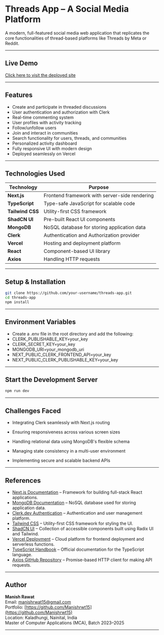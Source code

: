 # Threads App – A Social Media Platform

A modern, full-featured social media web application that replicates the core functionalities of thread-based platforms like Threads by Meta or Reddit.

---

## Live Demo

[Click here to visit the deployed site](https://threads-app-six-mauve.vercel.app/)  


---

## Features

- Create and participate in threaded discussions
- User authentication and authorization with Clerk
- Real-time commenting system
- User profiles with activity tracking
- Follow/unfollow users
- Join and interact in communities
- Search functionality for users, threads, and communities
- Personalized activity dashboard
- Fully responsive UI with modern design
- Deployed seamlessly on Vercel

---

## Technologies Used

| Technology     | Purpose                                         |
|----------------|-------------------------------------------------|
| **Next.js**    | Frontend framework with server-side rendering   |
| **TypeScript** | Type-safe JavaScript for scalable code          |
| **Tailwind CSS** | Utility-first CSS framework                  |
| **ShadCN UI**  | Pre-built React UI components                   |
| **MongoDB**    | NoSQL database for storing application data     |
| **Clerk**      | Authentication and Authorization provider       |
| **Vercel**     | Hosting and deployment platform                 |
| **React**      | Component-based UI library                      |
| **Axios**      | Handling HTTP requests                          |

---

## Setup & Installation

```bash
git clone https://github.com/your-username/threads-app.git
cd threads-app
npm install
```
---

## Environment Variables

- Create a .env file in the root directory and add the following:
- CLERK_PUBLISHABLE_KEY=your_key
- CLERK_SECRET_KEY=your_key
- MONGODB_URI=your_mongodb_uri
- NEXT_PUBLIC_CLERK_FRONTEND_API=your_key
- NEXT_PUBLIC_CLERK_PUBLISHABLE_KEY=your_key

---

## Start the Development Server

``` bash
npm run dev
```

---

## Challenges Faced

- Integrating Clerk seamlessly with Next.js routing

- Ensuring responsiveness across various screen sizes

- Handling relational data using MongoDB's flexible schema

- Managing state consistency in a multi-user environment

- Implementing secure and scalable backend APIs

---

## References

- [Next.js Documentation](https://nextjs.org/docs) – Framework for building full-stack React applications.
- [MongoDB Documentation](https://www.mongodb.com/docs/) – NoSQL database used for storing application data.
- [Clerk.dev Authentication](https://clerk.dev/docs) – Authentication and user management platform.
- [Tailwind CSS](https://tailwindcss.com/docs) – Utility-first CSS framework for styling the UI.
- [ShadCN UI](https://ui.shadcn.dev/docs) – Collection of accessible components built using Radix UI and Tailwind.
- [Vercel Deployment](https://vercel.com/docs) – Cloud platform for frontend deployment and serverless functions.
- [TypeScript Handbook](https://www.typescriptlang.org/docs/) – Official documentation for the TypeScript language.
- [Axios GitHub Repository](https://github.com/axios/axios) – Promise-based HTTP client for making API requests.

---

## Author

**Manish Rawat**  
Email: manishrwat15@gmail.com  
Portfolio: [https://github.com/Manishrwt15](https://github.com/Manishrwt15)  
Location: Kaladhungi, Nainital, India  
Master of Computer Applications (MCA), Batch 2023–2025  


---
